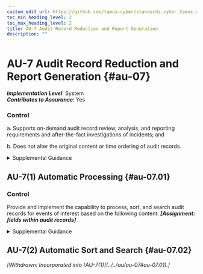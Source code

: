 ```yaml
---
custom_edit_url: https://github.com/tamus-cyber/standards.cyber.tamus.edu/tree/main/static/content/tamus.edu/TAMUS_profile.xml
toc_min_heading_level: 2
toc_max_heading_level: 2
title: AU-7 Audit Record Reduction and Report Generation
description: ""
---
```


# AU-7 Audit Record Reduction and Report Generation {#au-07}

_**Implementation Level**_: System\
_**Contributes to Assurance**_: Yes

### Control

a. Supports on-demand audit record review, analysis, and reporting requirements and after-the-fact investigations of incidents; and

b. Does not alter the original content or time ordering of audit records.

<details>
  <summary>Supplemental Guidance</summary>

Audit record reduction is a process that manipulates collected audit log information and organizes it into a summary format that is more meaningful to analysts. Audit record reduction and report generation capabilities do not always emanate from the same system or from the same organizational entities that conduct audit logging activities. The audit record reduction capability includes modern data mining techniques with advanced data filters to identify anomalous behavior in audit records. The report generation capability provided by the system can generate customizable reports. Time ordering of audit records can be an issue if the granularity of the timestamp in the record is insufficient.

</details>

## AU-7(1) Automatic Processing {#au-07.01}

### Control

Provide and implement the capability to process, sort, and search audit records for events of interest based on the following content: <strong>                     <em>[Assignment: fields within audit records]</em>                  </strong>.

<details>
  <summary>Supplemental Guidance</summary>

Events of interest can be identified by the content of audit records, including system resources involved, information objects accessed, identities of individuals, event types, event locations, event dates and times, Internet Protocol addresses involved, or event success or failure. Organizations may define event criteria to any degree of granularity required, such as locations selectable by a general networking location or by specific system component.

</details>

## AU-7(2) Automatic Sort and Search {#au-07.02}

<prop xmlns="http://csrc.nist.gov/ns/oscal/1.0" name="status" value="withdrawn">
               <em>[Withdrawn: Incorporated into [AU-7(1)](../../au/au-07#au-07.01).]</em>
            </prop>
            

